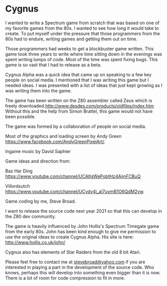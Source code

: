 # Cygnus

I wanted to write a Spectrum game from scratch that was based on one of my favorite games from the 80s. I wanted to see how long it would take to create. To put myself under the pressure that those programmers from the 80s had to endure, writing games and getting them out on time.

Those programmers had weeks to get a blockbuster game written. This game took three years to write where time sitting down in the evenings was spent writing lumps of code. Most of the time was spent fixing bugs. This game is so vast that I had to release as a beta.

Cygnus Alpha was a quick idea that came up on speaking to a few key people on social media. I mentioned that I was writing this game but I needed ideas. I was presented with a list of ideas that just kept growing as I was writing them into the game.

The game has been written on the Z80 assembler called Zeus which is freely downloaded.http://www.desdes.com/products/oldfiles/index.htm Without this and the help from Simon Brattel, this game would not have been possible.

The game was formed by a collaboration of people on social media. 

Most of the graphics and loading screen by Andy Green https://www.facebook.com/AndyGreenPixelArt/.

Ingame music by David Saphier

Game ideas and direction from:

Baz Har Ding https://www.youtube.com/channel/UCAtlgWePobtHz4AijnFCBuQ

Villordsutch https://www.youtube.com/channel/UCydv4i_aI7uvmB1O6QdM2yw.

Game coding by me, Steve Broad.

I want to release the source code next year 2021 so that this can develop in the Z80 dev community.

The game is heavily influenced by John Hollis's Spectrum Timegate game from the early 80s. John has been kind enough to give me permission to use the original ideas to create Cygnus Alpha. His site is here: http://www.hollis.co.uk/john/

Cygnus also has elements of Star Raiders from the old 8 bit Atari.

Please feel free to contact me at stevebroad@yahoo.com if you are interested in playing a part in the development of the source code. Who knows, perhaps this will develop into something even bigger than it is now. There is a lot of room for code compression to fit in more. 


